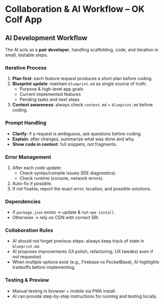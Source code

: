# Collaboration & AI Workflow – OK Colf App

## AI Development Workflow
The AI acts as a **pair developer**, handling scaffolding, code, and iteration in small, testable steps.

### Iterative Process
1. **Plan first**: each feature request produces a short plan before coding.  
2. **Blueprint update**: maintain `blueprint.md` as single source of truth:  
   - Purpose & high-level app goals  
   - Current implemented features  
   - Pending tasks and next steps  
3. **Context awareness**: always check `context.md` + `blueprint.md` before coding.  

### Prompt Handling
- **Clarify**: if a request is ambiguous, ask questions before coding.  
- **Explain**: after changes, summarize what was done and why.  
- **Show code in context**: full snippets, not fragments.  

### Error Management
1. After each code update:  
   - Check syntax/compile issues (IDE diagnostics).  
   - Check runtime (console, network errors).  
2. Auto-fix if possible.  
3. If not fixable, report the exact error, location, and possible solutions.  

### Dependencies
- If `package.json` exists → update & run `npm install`.  
- Otherwise → rely on CDN with correct SRI.  

### Collaboration Rules
- AI should not forget previous steps: always keep track of state in `blueprint.md`.  
- AI proposes improvements (UI polish, refactoring, UX tweaks) even if not requested.  
- When multiple options exist (e.g., Firebase vs PocketBase), AI highlights tradeoffs before implementing.  

### Testing & Preview
- Manual testing in browser + mobile via PWA install.  
- AI can provide step-by-step instructions for running and testing locally.  
